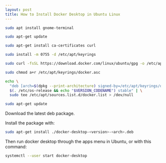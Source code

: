 ```yaml
---
layout: post
title: How to Install Docker Desktop in Ubuntu Linux
---
```


```bash
sudo apt install gnome-terminal

sudo apt-get update

sudo apt-get install ca-certificates curl

sudo install -m 0755 -d /etc/apt/keyrings

sudo curl -fsSL https://download.docker.com/linux/ubuntu/gpg -o /etc/apt/keyrings/docker.asc

sudo chmod a+r /etc/apt/keyrings/docker.asc

echo \
  "deb [arch=$(dpkg --print-architecture) signed-by=/etc/apt/keyrings/docker.asc] https://download.docker.com/linux/ubuntu \
  $(. /etc/os-release && echo "$VERSION_CODENAME") stable" | \
  sudo tee /etc/apt/sources.list.d/docker.list > /dev/null

sudo apt-get update
```
Download the latest deb package.

Install the package with:
```bash
sudo apt-get install ./docker-desktop-<version>-<arch>.deb
```
Then run docker desktop through the apps menu in Ubuntu, or with this command:
```bash
systemctl --user start docker-desktop
```
